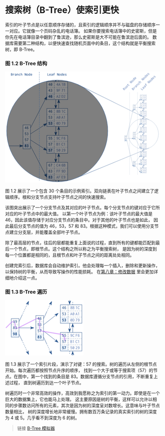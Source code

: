 # 搜索树（B-Tree）使索引更快

索引的叶子节点是以任意顺序存储的，且索引的逻辑顺序并不与磁盘的存储顺序一一对应。它就像一个页码杂乱的电话簿。
如果你要搜索电话簿中的史密斯，但是你先在电话簿目录中翻到了鲁滨逊，那么史密斯是大不可能在鲁滨逊后面的。
数据库需要第二种结构，以便快速查找随机页面中的条目，这个结构就是平衡搜索树，即 B-Tree。

### 图 1.2 B-Tree 结构
![](./img/figure1.2.png)

图 1.2 展示了一个包含 30 个条目的示例索引。双向链表在叶子节点之间建立了逻辑顺序。根和分支节点支持叶子节点之间的快速搜索。

该图突出展示了一个分支节点及其对应的叶子节点。每个分支节点的键对应于它所对应的叶子节点中的最大值。
以第一个叶子节点为例：该叶子节点的最大值是 46，因此该值存储于对应分支节点的条目中。对于其他的叶子节点也是如此，
因此最后分支节点的值为 46，53，57 和 83。根据这种模式，我们可以使用分支节点建立分支层，并能覆盖全部叶子节点。

除了最高层的节点，往后的层都能重复上面说的过程，直到所有的键都能匹配到最后一个节点，即根节点。这个结构之所以称之为平衡搜索树，
是因为树的深度到每一个位置都是相同的，且根节点和叶子节点之间的距离处处相同。

创建完索引后，数据库会自动维护索引。他会处理每一个插入，删除和更新操作，以保持树的平衡，从而导致写操作的性能损耗。
在[第八章：修改数据](./dml.md) 里会更加详细地介绍这一点。

### 图 1.3 B-Tree 遍历
![](./img/figure1.3.png)

图 1.3 展示了一个索引片段，演示了对键：57 的搜索。树的遍历从左侧的根节点开始。每次遍历都按照节点升序的顺序，
找到一个大于或等于搜索项（57）的节点。在图中，第一个找到的条目是 83。数据库遵循分支节点的引用，不断重复上述过程，
直到树遍历到达一个叶子节点。

树遍历时一个非常高效的操作，高效到我愿称之为索引的第一动力。即使是在一个巨大的数据集上，它也能马上处理。
这主要原因是树的平衡，这样可以允许以相同的步骤数访问所有的元素，其次是因为树的深度呈对数增长。这意味与叶子节点数量相比，
树的深度增长地非常缓慢。拥有数百万条记录的真实索引的树的深度为 4 或 5。几乎看不到深度为 6 的树。

> 链接
> [B-Tree 模拟器](https://www.cs.usfca.edu/~galles/visualization/BPlusTree.html)
